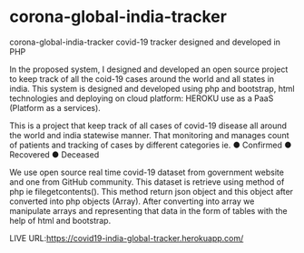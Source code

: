 # corona-global-india-tracker
corona-global-india-tracker covid-19 tracker designed and developed in PHP

In the proposed system, I designed and developed an open source project to keep track of all the coid-19 cases around the world and all states in india. This system is designed and developed using php and bootstrap, html technologies and deploying on cloud platform: HEROKU use as a PaaS (Platform as a services).

This is a project that keep track of all cases of covid-19 disease all around the world and india statewise manner. That monitoring and manages count of patients and
tracking of cases by different categories ie.
● Confirmed
● Recovered
● Deceased

We use open source real time covid-19 dataset from government website and one from GitHub community. This dataset is retrieve using method of php ie filegetcontents(). This method return json object and this object after converted into php objects (Array). After converting into array we manipulate arrays and representing that data in the form of tables with the help of html and bootstrap.

LIVE URL:https://covid19-india-global-tracker.herokuapp.com/
